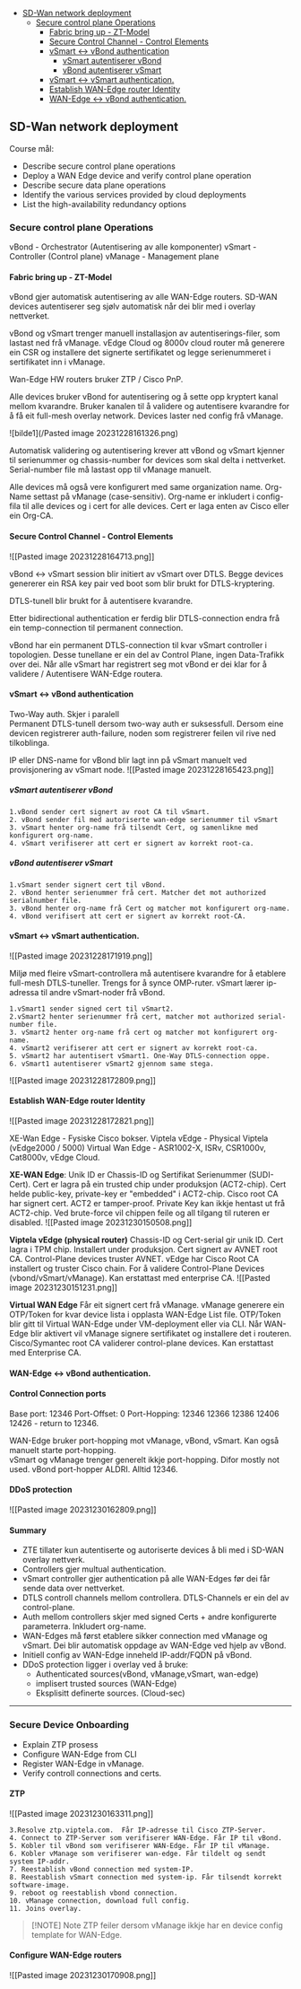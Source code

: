 - [SD-Wan network deployment](#SD-Wan%20network%20deployment)
	- [Secure control plane Operations](#Secure%20control%20plane%20Operations)
		- [Fabric bring up - ZT-Model](#Fabric%20bring%20up%20-%20ZT-Model)
		- [Secure Control Channel - Control Elements](#Secure%20Control%20Channel%20-%20Control%20Elements)
		- [vSmart <-> vBond authentication](#vSmart%20%3C-%3E%20vBond%20authentication)
			- [vSmart autentiserer vBond](#vSmart%20autentiserer%20vBond)
			- [vBond autentiserer vSmart](#vBond%20autentiserer%20vSmart)
		- [vSmart <-> vSmart authentication.](#vSmart%20%3C-%3E%20vSmart%20authentication.)
		- [Establish WAN-Edge router Identity](#Establish%20WAN-Edge%20router%20Identity)
		- [WAN-Edge <-> vBond authentication.](#WAN-Edge%20%3C-%3E%20vBond%20authentication.)


## SD-Wan network deployment
Course mål: 
- Describe secure control plane operations
- Deploy a WAN Edge device and verify control plane operation
- Describe secure data plane operations
- Identify the various services provided by cloud deployments
- List the high-availability redundancy options

### Secure control plane Operations

vBond - Orchestrator (Autentisering av alle komponenter)
vSmart - Controller (Control plane)
vManage - Management plane

#### Fabric bring up - ZT-Model
vBond gjer automatisk autentisering av alle WAN-Edge routers.  SD-WAN devices autentiserer seg sjølv automatisk når
dei blir med i overlay nettverket. 

vBond og vSmart trenger manuell installasjon av autentiserings-filer, som lastast ned frå vManage. 
vEdge Cloud og 8000v cloud router må generere ein CSR og installere det signerte sertifikatet og legge serienummeret i sertifikatet inn i vManage. 

Wan-Edge HW routers bruker ZTP / Cisco PnP.  

Alle devices bruker vBond for autentisering og å sette opp kryptert kanal mellom kvarandre.  Bruker kanalen til å validere og autentisere kvarandre for å få eit full-mesh overlay network. 
Devices laster ned config frå vManage. 

![bilde1](/Pasted image 20231228161326.png)


Automatisk validering og autentisering krever att vBond og vSmart kjenner til serienummer og chassis-number for devices som skal delta i nettverket. 
Serial-number file må lastast opp til vManage manuelt.  

Alle devices må også vere konfigurert med same organization name.  Org-Name settast på vManage (case-sensitiv). 
Org-name er  inkludert i config-fila til alle devices og i cert for alle devices.  Cert er laga enten av Cisco eller ein Org-CA. 

#### Secure Control Channel - Control Elements

![[Pasted image 20231228164713.png]]

vBond <-> vSmart session blir initiert av vSmart over DTLS.  Begge devices genererer ein RSA key pair ved boot som blir brukt for DTLS-kryptering. 

DTLS-tunell blir brukt for å autentisere kvarandre. 

Etter bidirectional authentication er ferdig blir DTLS-connection endra frå ein temp-connection til permanent connection. 

vBond har ein permanent DTLS-connection til kvar vSmart controller i topologien.  Desse tunellane er ein del av Control Plane,  ingen Data-Trafikk over dei. 
Når alle vSmart har registrert seg mot vBond er dei klar for å validere / Autentisere WAN-Edge routera. 

#### vSmart <-> vBond authentication 

Two-Way auth.  Skjer i paralell  
Permanent DTLS-tunell dersom two-way auth er suksessfull. 
Dersom eine devicen registrerer auth-failure, noden som registrerer feilen vil rive ned tilkoblinga. 

IP eller DNS-name for vBond blir lagt inn på vSmart manuelt ved provisjonering av vSmart node. 
![[Pasted image 20231228165423.png]]

##### vSmart autentiserer vBond 
	1.vBond sender cert signert av root CA til vSmart. 
	2. vBond sender fil med autoriserte wan-edge serienummer til vSmart
	3. vSmart henter org-name frå tilsendt Cert, og samenlikne med konfigurert org-name. 
	4. vSmart verifiserer att cert er signert av korrekt root-ca. 

##### vBond autentiserer vSmart 
	1.vSmart sender signert cert til vBond. 
	2. vBond henter serienummer frå cert. Matcher det mot authorized serialnumber file. 
	3. vBond henter org-name frå Cert og matcher mot konfigurert org-name. 
	4. vBond verifisert att cert er signert av korrekt root-CA. 

#### vSmart <-> vSmart authentication. 
![[Pasted image 20231228171919.png]]

Miljø med fleire vSmart-controllera må autentisere kvarandre for å etablere full-mesh DTLS-tuneller.  Trengs for å synce OMP-ruter. 
vSmart lærer ip-adressa til andre vSmart-noder frå vBond. 

	1.vSmart1 sender signed cert til vSmart2. 
	2.vSmart2 henter serienummer frå cert, matcher mot authorized serial-number file. 
	3. vSmart2 henter org-name frå cert og matcher mot konfigurert org-name. 
	4. vSmart2 verifiserer att cert er signert av korrekt root-ca. 
	5. vSmart2 har autentisert vSmart1. One-Way DTLS-connection oppe. 
	6. vSmart1 autentiserer vSmart2 gjennom same stega. 

![[Pasted image 20231228172809.png]]


#### Establish WAN-Edge router Identity 

![[Pasted image 20231228172821.png]]

XE-Wan Edge - Fysiske Cisco bokser. 
Viptela vEdge - Physical Viptela (vEdge2000 / 5000)
Virtual Wan Edge - ASR1002-X, ISRv, CSR1000v, Cat8000v, vEdge Cloud. 

 **XE-WAN Edge**: 
Unik ID er Chassis-ID og Sertifikat Serienummer (SUDI-Cert).  Cert er lagra på ein trusted chip under produksjon (ACT2-chip). 
Cert helde public-key,  private-key er "embedded" i ACT2-chip.  Cisco root CA har signert cert. 
ACT2 er tamper-proof.  Private Key kan ikkje hentast ut frå ACT2-chip.  Ved brute-force vil chippen feile og all tilgang til ruteren er disabled. 
![[Pasted image 20231230150508.png]]


**Viptela vEdge (physical router)** 
Chassis-ID og Cert-serial gir unik ID. 
Cert lagra i TPM chip. Installert under produksjon. 
Cert signert av AVNET root CA. 
Control-Plane devices truster AVNET. 
vEdge har Cisco Root CA installert og truster Cisco chain. For å validere Control-Plane Devices (vbond/vSmart/vManage).  Kan erstattast med enterprise CA. 
![[Pasted image 20231230151231.png]]

**Virtual WAN Edge**
Får eit signert cert frå vManage. 
vManage generere ein OTP/Token for kvar device lista i opplasta WAN-Edge List file. 
OTP/Token blir gitt til Virtual WAN-Edge under VM-deployment eller via CLI. 
Når WAN-Edge blir aktivert vil vManage signere sertifikatet og installere det i routeren. 
Cisco/Symantec root CA validerer control-plane devices.  Kan erstattast med Enterprise CA. 

#### WAN-Edge <-> vBond authentication. 

#### Control Connection ports
Base port: 12346 
Port-Offset: 0 
Port-Hopping: 
12346
12366
12386
12406
12426 - return to 12346. 

WAN-Edge bruker port-hopping mot vManage, vBond, vSmart.  Kan også manuelt starte port-hopping.   
vSmart og vManage trenger generelt ikkje port-hopping. Difor mostly not used. 
vBond port-hopper ALDRI.  Alltid 12346. 

#### DDoS protection 
![[Pasted image 20231230162809.png]]


#### Summary 
- ZTE tillater kun autentiserte og autoriserte devices å bli med i SD-WAN overlay nettverk.   
- Controllers gjer multual authentication.  
- vSmart controller gjer authentication på alle WAN-Edges før dei får sende data over nettverket.  
- DTLS controll channels mellom controllera.  DTLS-Channels er ein del av control-plane.  
- Auth mellom controllers skjer med signed Certs + andre konfigurerte parameterra.  Inkludert org-name. 
- WAN-Edges må først etablere sikker connection med vManage og vSmart.  Dei blir automatisk oppdage av WAN-Edge ved hjelp av vBond. 
- Initiell config av WAN-Edge inneheld IP-addr/FQDN på vBond. 
- DDoS protection ligger i overlay ved å bruke: 
	- Authenticated sources(vBond, vManage,vSmart, wan-edge) 
	- implisert trusted sources (WAN-Edge) 
	- Eksplisitt definerte sources. (Cloud-sec)


------------------------------------


### Secure Device Onboarding 

- Explain ZTP prosess
- Configure WAN-Edge from CLI 
- Register WAN-Edge in vManage. 
- Verify controll connections and certs. 

#### ZTP 
![[Pasted image 20231230163311.png]]

	3.Resolve ztp.viptela.com.  Får IP-adresse til Cisco ZTP-Server. 
	4. Connect to ZTP-Server som verifiserer WAN-Edge. Får IP til vBond. 
	5. Kobler til vBond som verifiserer WAN-Edge. Får IP til vManage. 
	6. Kobler vManage som verifiserer wan-edge. Får tildelt og sendt system IP-addr. 
	7. Reestablish vBond connection med system-IP. 
	8. Reestablish vSmart connection med system-ip. Får tilsendt korrekt software-image. 
	9. reboot og reestablish vbond connection. 
	10. vManage connection, download full config. 
	11. Joins overlay. 


> [!NOTE] Note
> ZTP feiler dersom vManage ikkje har en device config template for WAN-Edge. 


#### Configure WAN-Edge routers

![[Pasted image 20231230170908.png]]


